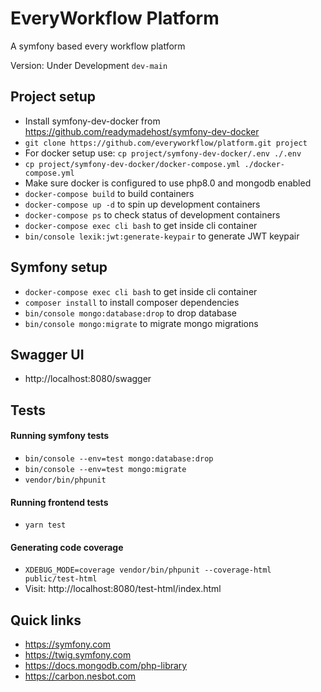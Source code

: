 # EveryWorkflow Platform

A symfony based every workflow platform


Version: Under Development `dev-main`


## Project setup

- Install symfony-dev-docker from https://github.com/readymadehost/symfony-dev-docker
- `git clone https://github.com/everyworkflow/platform.git project`
- For docker setup use: `cp project/symfony-dev-docker/.env ./.env`
- `cp project/symfony-dev-docker/docker-compose.yml ./docker-compose.yml`
- Make sure docker is configured to use php8.0 and mongodb enabled
- `docker-compose build` to build containers
- `docker-compose up -d` to spin up development containers
- `docker-compose ps` to check status of development containers
- `docker-compose exec cli bash` to get inside cli container
- `bin/console lexik:jwt:generate-keypair` to generate JWT keypair


## Symfony setup

- `docker-compose exec cli bash` to get inside cli container
- `composer install` to install composer dependencies
- `bin/console mongo:database:drop` to drop database
- `bin/console mongo:migrate` to migrate mongo migrations


## Swagger UI

- http://localhost:8080/swagger


## Tests

#### Running symfony tests

- `bin/console --env=test mongo:database:drop`
- `bin/console --env=test mongo:migrate`
- `vendor/bin/phpunit`

#### Running frontend tests

- `yarn test`

#### Generating code coverage

- `XDEBUG_MODE=coverage vendor/bin/phpunit --coverage-html public/test-html`
- Visit: http://localhost:8080/test-html/index.html


## Quick links

- https://symfony.com
- https://twig.symfony.com
- https://docs.mongodb.com/php-library
- https://carbon.nesbot.com
